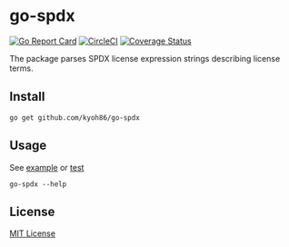# go-spdx

[![Go Report Card](https://goreportcard.com/badge/github.com/kyoh86/go-spdx)](https://goreportcard.com/report/github.com/kyoh86/go-spdx)
[![CircleCI](https://img.shields.io/circleci/project/github/kyoh86/go-spdx.svg)](https://circleci.com/gh/kyoh86/go-spdx)
[![Coverage Status](https://img.shields.io/codecov/c/github/kyoh86/go-spdx.svg)](https://codecov.io/gh/kyoh86/go-spdx)

The package parses SPDX license expression strings describing license terms.

## Install

```
go get github.com/kyoh86/go-spdx
```

## Usage

See [example](https://github.com/kyoh86/go-spdx/blob/master/cmd/go-spdx-example/main.go) or [test](https://github.com/kyoh86/go-spdx/blob/master/spdx/parser_test.go)

```
go-spdx --help
```

## License

[MIT License](http://www.opensource.org/licenses/MIT)
